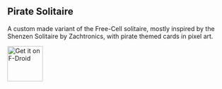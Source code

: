 Pirate Solitaire
----------------

A custom made variant of the Free-Cell solitaire, mostly inspired by the Shenzen Solitaire by Zachtronics, with pirate themed cards in pixel art.

[<img src="https://fdroid.gitlab.io/artwork/badge/get-it-on.png"
	 alt="Get it on F-Droid"
	 height="80">](https://f-droid.org/packages/io.itch.pirate_solitaire/)
